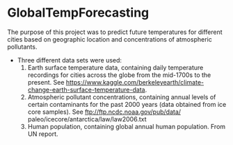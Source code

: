 # GlobalTempForecasting
The purpose of this project was to predict future temperatures for different cities based on geographic location and concentrations of atmospheric pollutants.

- Three different data sets were used:
  1. Earth surface temperature data, containing daily temperature recordings for cities across the globe from the mid-1700s to the present. See https://www.kaggle.com/berkeleyearth/climate-change-earth-surface-temperature-data.
  2. Atmospheric pollutant concentrations, containing annual levels of certain contaminants for the past 2000 years (data obtained from ice core samples). See ftp://ftp.ncdc.noaa.gov/pub/data/
paleo/icecore/antarctica/law/law2006.txt
  3. Human population, containing global annual human population. From UN report.
 
